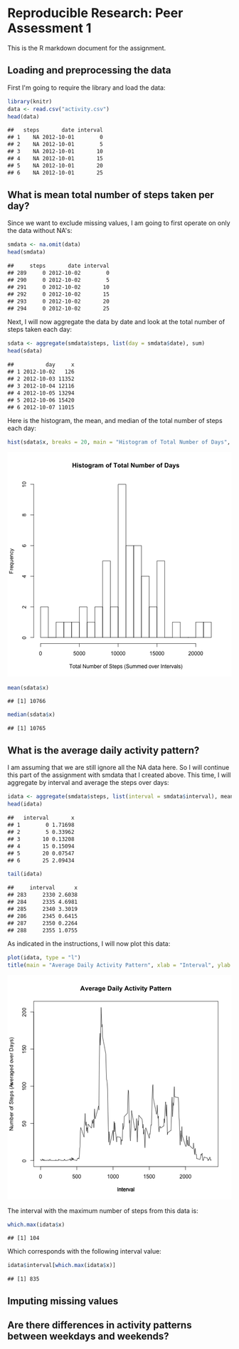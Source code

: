 # Reproducible Research: Peer Assessment 1
This is the R markdown document for the assignment.

## Loading and preprocessing the data
First I'm going to require the library and load the data:

```r
library(knitr)
data <- read.csv("activity.csv")
head(data)
```

```
##   steps       date interval
## 1    NA 2012-10-01        0
## 2    NA 2012-10-01        5
## 3    NA 2012-10-01       10
## 4    NA 2012-10-01       15
## 5    NA 2012-10-01       20
## 6    NA 2012-10-01       25
```



## What is mean total number of steps taken per day?

Since we want to exclude missing values, I am going to first operate on only the data without NA's: 


```r
smdata <- na.omit(data)
head(smdata)
```

```
##     steps       date interval
## 289     0 2012-10-02        0
## 290     0 2012-10-02        5
## 291     0 2012-10-02       10
## 292     0 2012-10-02       15
## 293     0 2012-10-02       20
## 294     0 2012-10-02       25
```


Next, I will now aggregate the data by date and look at the total number of steps taken each day:


```r
sdata <- aggregate(smdata$steps, list(day = smdata$date), sum)
head(sdata)
```

```
##          day     x
## 1 2012-10-02   126
## 2 2012-10-03 11352
## 3 2012-10-04 12116
## 4 2012-10-05 13294
## 5 2012-10-06 15420
## 6 2012-10-07 11015
```


Here is the histogram, the mean, and median of the total number of steps each day:

```r
hist(sdata$x, breaks = 20, main = "Histogram of Total Number of Days", xlab = "Total Number of Steps (Summed over Intervals)")
```

![plot of chunk unnamed-chunk-4](figure/unnamed-chunk-4.png) 

```r
mean(sdata$x)
```

```
## [1] 10766
```

```r
median(sdata$x)
```

```
## [1] 10765
```


## What is the average daily activity pattern?
I am assuming that we are still ignore all the NA data here. So I will continue this part of the assignment with smdata that I created above. This time, I will aggregate by interval and average the steps over days:


```r
idata <- aggregate(smdata$steps, list(interval = smdata$interval), mean)
head(idata)
```

```
##   interval       x
## 1        0 1.71698
## 2        5 0.33962
## 3       10 0.13208
## 4       15 0.15094
## 5       20 0.07547
## 6       25 2.09434
```

```r
tail(idata)
```

```
##     interval      x
## 283     2330 2.6038
## 284     2335 4.6981
## 285     2340 3.3019
## 286     2345 0.6415
## 287     2350 0.2264
## 288     2355 1.0755
```


As indicated in the instructions, I will now plot this data:


```r
plot(idata, type = "l")
title(main = "Average Daily Activity Pattern", xlab = "Interval", ylab = "Number of Steps (Averaged over Days)")
```

![plot of chunk unnamed-chunk-6](figure/unnamed-chunk-6.png) 


The interval with the maximum number of steps from this data is:


```r
which.max(idata$x)
```

```
## [1] 104
```


Which corresponds with the following interval value:


```r
idata$interval[which.max(idata$x)]
```

```
## [1] 835
```


## Imputing missing values



## Are there differences in activity patterns between weekdays and weekends?
